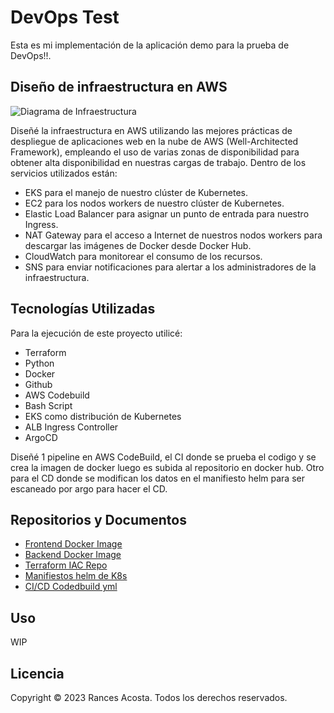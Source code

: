 # DevOps Test

Esta es mi implementación de la aplicación demo para la prueba de DevOps!!.

## Diseño de infraestructura en AWS

![Diagrama de Infraestructura](https://i.ibb.co/PFhw5Bf/Simetrik-Dev-Ops-Test-Racosta.jpg)

Diseñé la infraestructura en AWS utilizando las mejores prácticas de despliegue de aplicaciones web en la nube de AWS (Well-Architected Framework), empleando el uso de varias zonas de disponibilidad para obtener alta disponibilidad en nuestras cargas de trabajo. Dentro de los servicios utilizados están:

- EKS para el manejo de nuestro clúster de Kubernetes.
- EC2 para los nodos workers de nuestro clúster de Kubernetes.
- Elastic Load Balancer para asignar un punto de entrada para nuestro Ingress.
- NAT Gateway para el acceso a Internet de nuestros nodos workers para descargar las imágenes de Docker desde Docker Hub.
- CloudWatch para monitorear el consumo de los recursos.
- SNS para enviar notificaciones para alertar a los administradores de la infraestructura.


## Tecnologías Utilizadas

Para la ejecución de este proyecto utilicé:

- Terraform
- Python
- Docker
- Github
- AWS Codebuild
- Bash Script
- EKS como distribución de Kubernetes
- ALB Ingress Controller
- ArgoCD

Diseñé 1 pipeline en AWS CodeBuild, el CI donde se prueba el codigo y se crea la imagen de docker luego es subida al repositorio en docker hub. Otro para el CD donde se modifican los datos en el manifiesto helm para ser escaneado por argo para hacer el CD.

## Repositorios y Documentos

- [Frontend Docker Image](https://hub.docker.com/r/xkingrd/simetrik-frontend)
- [Backend Docker Image](https://hub.docker.com/r/xkingrd/simetrik-backend)
- [Terraform IAC Repo](https://github.com/rancesking/Challenge-sm/tree/main/Terraform)
- [Manifiestos helm de K8s](https://github.com/rancesking/Challenge-sm/tree/main/helm)
- [CI/CD Codedbuild yml](https://github.com/rancesking/Challenge-sm/blob/main/buildspec.yml)


## Uso

WIP

## Licencia

Copyright © 2023 Rances Acosta. Todos los derechos reservados.